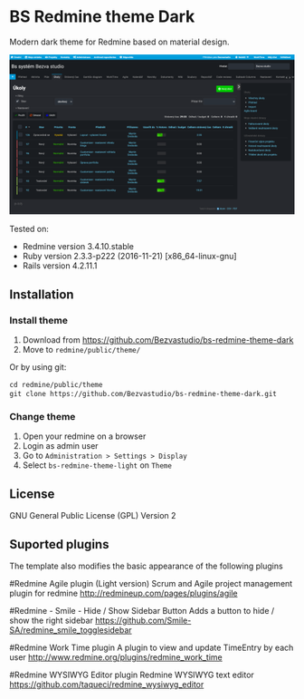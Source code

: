 BS Redmine theme Dark
==============

Modern dark theme for Redmine based on material design.

![screnshot](./screenshot.png)

Tested on:
- Redmine version                3.4.10.stable
- Ruby version                   2.3.3-p222 (2016-11-21) [x86_64-linux-gnu]
- Rails version                  4.2.11.1

## Installation

### Install theme

1. Download from https://github.com/Bezvastudio/bs-redmine-theme-dark
1. Move to `redmine/public/theme/`

Or by using git:

```
cd redmine/public/theme
git clone https://github.com/Bezvastudio/bs-redmine-theme-dark.git
```

### Change theme

1. Open your redmine on a browser
1. Login as admin user
1. Go to ``Administration > Settings > Display``
1. Select ``bs-redmine-theme-light`` on ``Theme``


## License

GNU General Public License (GPL) Version 2

## Suported plugins
The template also modifies the basic appearance of the following plugins

#Redmine Agile plugin (Light version)
Scrum and Agile project management plugin for redmine
http://redmineup.com/pages/plugins/agile

#Redmine - Smile - Hide / Show Sidebar Button
Adds a button to hide / show the right sidebar
https://github.com/Smile-SA/redmine_smile_togglesidebar

#Redmine Work Time plugin
A plugin to view and update TimeEntry by each user
http://www.redmine.org/plugins/redmine_work_time

#Redmine WYSIWYG Editor plugin
Redmine WYSIWYG text editor
https://github.com/taqueci/redmine_wysiwyg_editor
